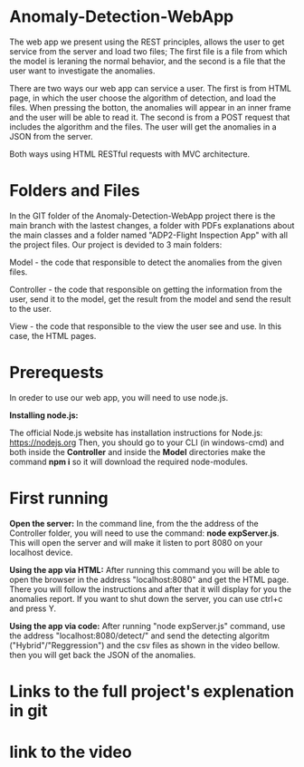 # Anomaly-Detection-WebApp
The web app we present using the REST principles, allows the user to get service from the server and load two files;
The first file is a file from which the model is leraning the normal behavior, and the second is a file that the user want to investigate the anomalies.

There are two ways our web app can service a user.
The first is from HTML page, in which the user choose the algorithm of detection, and load the files.
When pressing the botton, the anomalies will appear in an inner frame and the user will be able to read it.
The second is from a POST request that includes the algorithm and the files. The user will get the anomalies in a JSON from the server.

Both ways using HTML RESTful requests with MVC architecture.

# Folders and Files
In the GIT folder of the Anomaly-Detection-WebApp project there is the main branch with the lastest changes, a folder with PDFs explanations about the main classes and a folder named "ADP2-Flight Inspection App" with all the project files. 
Our project is devided to 3 main folders:

Model - the code that responsible to detect the anomalies from the given files.

Controller - the code that responsible on getting the information from the user, send it to the model, get the result from the model and send the result to the user.

View - the code that responsible to the view the user see and use. In this case, the HTML pages.


# Prerequests
In oreder to use our web app, you will need to use node.js.

**Installing node.js:**

The official Node.js website has installation instructions for Node.js: https://nodejs.org
Then, you should go to your CLI (in windows-cmd) and both inside the **Controller** and inside the **Model** directories make the command **npm i** so it will download the required node-modules.


# First running

**Open the server:**
In the command line, from the the address of the Controller folder, you will need to use the command: **node expServer.js**.
This will open the server and will make it listen to port 8080 on your localhost device.

**Using the app via HTML:**
After running this command you will be able to open the browser in the address "localhost:8080" and get the HTML page. There you will follow the instructions and after that it will display for you the anomalies report.
If you want to shut down the server, you can use ctrl+c and press Y.

**Using the app via code:**
After running "node expServer.js" command, use the address "localhost:8080/detect/" and send the detecting algoritm ("Hybrid"/"Reggression") and the csv files as shown in the video bellow. then you will get back the JSON of the anomalies.

# Links to the full project's explenation in git

# link to the video



